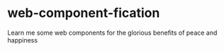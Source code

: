 web-component-fication
======================

Learn me some web components for the glorious benefits of peace and happiness
